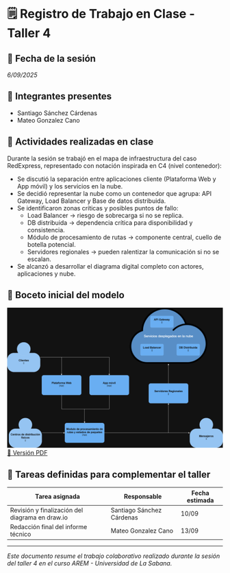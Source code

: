 # 🗒️ Registro de Trabajo en Clase - Taller 4

## 📆 Fecha de la sesión
_6/09/2025_

## 👥 Integrantes presentes
- Santiago Sánchez Cárdenas
- Mateo Gonzalez Cano

## 🧠 Actividades realizadas en clase

Durante la sesión se trabajó en el mapa de infraestructura del caso RedExpress, representado con notación inspirada en C4 (nivel contenedor):

- Se discutió la separación entre aplicaciones cliente (Plataforma Web y App móvil) y los servicios en la nube.  
- Se decidió representar la nube como un contenedor que agrupa: API Gateway, Load Balancer y Base de datos distribuida.  
- Se identificaron zonas críticas y posibles puntos de fallo:
  - Load Balancer → riesgo de sobrecarga si no se replica.  
  - DB distribuida → dependencia crítica para disponibilidad y consistencia.  
  - Módulo de procesamiento de rutas → componente central, cuello de botella potencial.  
  - Servidores regionales → pueden ralentizar la comunicación si no se escalan.  
- Se alcanzó a desarrollar el diagrama digital completo con actores, aplicaciones y nube.

## 🧩 Boceto inicial del modelo

![Mapa de infraestructura](Caso%20RedExpress.drawio.png)
[📄 Versión PDF](./Caso%20RedExpress.drawio.pdf) 

## 🔁 Tareas definidas para complementar el taller

| Tarea asignada | Responsable | Fecha estimada |
|----------------|-------------|----------------|
| Revisión y finalización del diagrama en draw.io | Santiago Sánchez Cárdenas | 10/09 |
| Redacción final del informe técnico | Mateo Gonzalez Cano | 13/09 |

---

_Este documento resume el trabajo colaborativo realizado durante la sesión del taller 4 en el curso AREM - Universidad de La Sabana._
